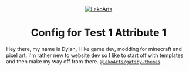 <p align="center">
  <a href="https://cara.lekoarts.de">
    <img alt="LekoArts" src="https://img.lekoarts.de/gatsby/gatsby-site-illustration.png" />
  </a>
</p>
<h1 align="center">
  Config for Test 1 Attribute 1
</h1>

Hey there, my name is Dylan, I like game dev, modding for minecraft and pixel art. I'm rather new to website dev so I like to start off with templates and then make my way off from there.  [`@LekoArts/gatsby-themes`](https://github.com/LekoArts/gatsby-themes).
